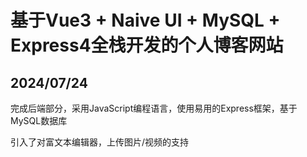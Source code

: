 # 基于Vue3 + Naive UI + MySQL + Express4全栈开发的个人博客网站

## 2024/07/24 
完成后端部分，采用JavaScript编程语言，使用易用的Express框架，基于MySQL数据库

引入了对富文本编辑器，上传图片/视频的支持

